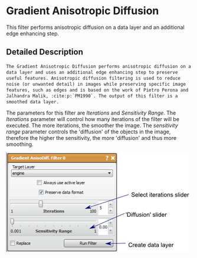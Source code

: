 # Gradient Anisotropic Diffusion

This filter performs anisotropic diffusion on a data layer and an additional edge enhancing step.

## Detailed Description

```eval_rst
The Gradient Anisotropic Diffusion performs anisotropic diffusion on a data layer and uses an additional edge enhancing step to preserve useful features. Anisotropic diffusion filtering is used to reduce noise (or unwanted detail) in images while preserving specific image features, such as edges and is based on the work of Pietro Perona and Jalhandra Malik, :cite:p:`PM1990`. The output of this filter is a smoothed data layer.
```

The parameters for this filter are *Iterations* and *Sensitivity Range*. The *Iterations* parameter will control how many iterations of the filter will be executed. The more iterations, the smoother the image. The *sensitivity range* parameter controls the 'diffusion' of the objects in the image, therefore the higher the sensitivity, the more 'diffusion' and thus more smoothing.

![alt text](../images/GradientAnisotropicDiffusionGUI.png)
